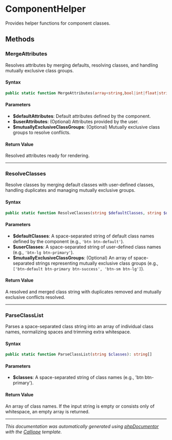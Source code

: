 # ComponentHelper

Provides helper functions for component classes.

## Methods

### MergeAttributes

Resolves attributes by merging defaults, resolving classes, and handling
mutually exclusive class groups.

#### Syntax

```php
public static function MergeAttributes(array<string,bool|int|float|string> $defaultAttributes, array<string,bool|int|float|string>|null $userAttributes = null, string[] $mutuallyExclusiveClassGroups = []): array<string,bool|int|float|string>
```

#### Parameters

- **$defaultAttributes**: Default attributes defined by the component.
- **$userAttributes**: (Optional) Attributes provided by the user.
- **$mutuallyExclusiveClassGroups**: (Optional) Mutually exclusive class groups to resolve conflicts.

#### Return Value

Resolved attributes ready for rendering.

---

### ResolveClasses

Resolve classes by merging default classes with user-defined classes,
handling duplicates and managing mutually exclusive groups.

#### Syntax

```php
public static function ResolveClasses(string $defaultClasses, string $userClasses, string[] $mutuallyExclusiveClassGroups = []): string
```

#### Parameters

- **$defaultClasses**: A space-separated string of default class names defined by the component (e.g., `'btn btn-default'`).
- **$userClasses**: A space-separated string of user-defined class names (e.g., `'btn-lg btn-primary'`).
- **$mutuallyExclusiveClassGroups**: (Optional) An array of space-separated strings representing mutually exclusive class groups (e.g., `['btn-default btn-primary btn-success', 'btn-sm btn-lg']`).

#### Return Value

A resolved and merged class string with duplicates removed and mutually exclusive conflicts resolved.

---

### ParseClassList

Parses a space-separated class string into an array of individual class
names, normalizing spaces and trimming extra whitespace.

#### Syntax

```php
public static function ParseClassList(string $classes): string[]
```

#### Parameters

- **$classes**: A space-separated string of class names (e.g., 'btn btn-primary').

#### Return Value

An array of class names. If the input string is empty or consists only of whitespace, an empty array is returned.

---

*This documentation was automatically generated using [phpDocumentor](http://www.phpdoc.org/) with the [Calliope](https://github.com/DaphneWebFramework/Calliope) template.*
